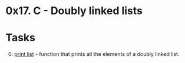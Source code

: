 0x17. C - Doubly linked lists
=============================

# Tasks

0. [print list](./0-print_dlistint.c) - function that prints all the elements of a doubly linked list.
